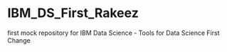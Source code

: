 # IBM_DS_First_Rakeez
first mock repository for IBM Data Science - Tools for Data Science
First Change

